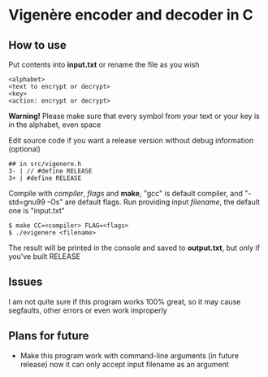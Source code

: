 # Vigenère encoder and decoder in C

## How to use

Put contents into **input.txt** or rename the file
as you wish

```
<alphabet>
<text to encrypt or decrypt>
<key>
<action: encrypt or decrypt>
```

**Warning!** Please make sure that every symbol from
your text or your key is in the alphabet, even space

Edit source code if you want a release version
without debug information (optional)

```
## in src/vigenere.h
3- | // #define RELEASE
3+ | #define RELEASE
```

Compile with *compiler*, *flags* and **make**,
"gcc" is default compiler, and "-std=gnu99 -Os"
are default flags. Run providing input *filename*,
the default one is "input.txt"

```
$ make CC=<compiler> FLAG=<flags>
$ ./evigenere <filename>
```

The result will be printed in the console and saved to **output.txt**,
but only if you've built RELEASE

## Issues

I am not quite sure if this program works 100% great, so
it may cause segfaults, other errors or even work improperly

## Plans for future

* Make this program work with command-line arguments (in future release)
now it can only accept input filename as an argument
